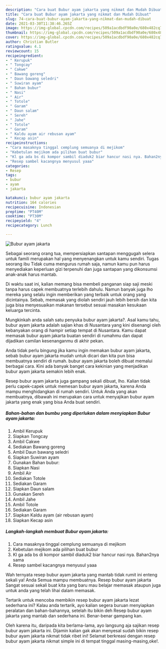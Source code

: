 ```yaml
---
description: "Cara buat Bubur ayam jakarta yang nikmat dan Mudah Dibuat"
title: "Cara buat Bubur ayam jakarta yang nikmat dan Mudah Dibuat"
slug: 74-cara-buat-bubur-ayam-jakarta-yang-nikmat-dan-mudah-dibuat
date: 2021-03-30T11:38:46.265Z
image: https://img-global.cpcdn.com/recipes/509a1acdbdf90a0e/680x482cq70/bubur-ayam-jakarta-foto-resep-utama.jpg
thumbnail: https://img-global.cpcdn.com/recipes/509a1acdbdf90a0e/680x482cq70/bubur-ayam-jakarta-foto-resep-utama.jpg
cover: https://img-global.cpcdn.com/recipes/509a1acdbdf90a0e/680x482cq70/bubur-ayam-jakarta-foto-resep-utama.jpg
author: Christian Butler
ratingvalue: 4.1
reviewcount: 15
recipeingredient:
- " Kerupuk"
- " Tongcay"
- " Cakwe"
- " Bawang goreng"
- " Daun bawang seledri"
- " Suwiran ayam"
- " Bahan bubur"
- " Nasi"
- " Air"
- " Totole"
- " Garam"
- " Daun salam"
- " Sereh"
- " Jahe"
- " Totole"
- " Garam"
- " Kaldu ayam air rebusan ayam"
- " Kecap asin"
recipeinstructions:
- "Cara masaknya tinggal cemplung semuanya di mejikom"
- "Kebetulan mejikom ada pilihan buat bubur"
- "Kl ga ada bs di kompor sambil diaduk2 biar hancur nasi nya. Bahan2nya sama"
- "Resep sambel kacangnya menyusul yaaa"
categories:
- Resep
tags:
- bubur
- ayam
- jakarta

katakunci: bubur ayam jakarta 
nutrition: 164 calories
recipecuisine: Indonesian
preptime: "PT40M"
cooktime: "PT30M"
recipeyield: "4"
recipecategory: Lunch

---
```



![Bubur ayam jakarta](https://img-global.cpcdn.com/recipes/509a1acdbdf90a0e/680x482cq70/bubur-ayam-jakarta-foto-resep-utama.jpg)

Sebagai seorang orang tua, mempersiapkan santapan menggugah selera untuk famili merupakan hal yang menyenangkan untuk kamu sendiri. Tugas seorang ibu Tidak cuma mengurus rumah saja, namun kamu pun harus menyediakan keperluan gizi terpenuhi dan juga santapan yang dikonsumsi anak-anak harus mantab.

Di waktu  saat ini, kalian memang bisa membeli panganan siap saji meski tanpa harus capek membuatnya terlebih dahulu. Namun banyak juga lho mereka yang selalu ingin memberikan yang terbaik untuk orang yang dicintainya. Sebab, memasak yang diolah sendiri jauh lebih bersih dan kita juga bisa menyesuaikan makanan tersebut sesuai masakan kesukaan keluarga tercinta. 



Mungkinkah anda salah satu penyuka bubur ayam jakarta?. Asal kamu tahu, bubur ayam jakarta adalah sajian khas di Nusantara yang kini disenangi oleh kebanyakan orang di hampir setiap tempat di Nusantara. Kamu dapat memasak bubur ayam jakarta buatan sendiri di rumahmu dan dapat dijadikan camilan kesenanganmu di akhir pekan.

Anda tidak perlu bingung jika kamu ingin memakan bubur ayam jakarta, sebab bubur ayam jakarta mudah untuk dicari dan kita pun bisa membuatnya sendiri di rumah. bubur ayam jakarta boleh dibuat memalui berbagai cara. Kini ada banyak banget cara kekinian yang menjadikan bubur ayam jakarta semakin lebih enak.

Resep bubur ayam jakarta juga gampang sekali dibuat, lho. Kalian tidak perlu capek-capek untuk memesan bubur ayam jakarta, karena Anda mampu menghidangkan di rumah sendiri. Untuk Anda yang akan membuatnya, dibawah ini merupakan cara untuk menyajikan bubur ayam jakarta yang enak yang bisa Anda buat sendiri.

<!--inarticleads1-->

##### Bahan-bahan dan bumbu yang diperlukan dalam menyiapkan Bubur ayam jakarta:

1. Ambil  Kerupuk
1. Siapkan  Tongcay
1. Ambil  Cakwe
1. Sediakan  Bawang goreng
1. Ambil  Daun bawang seledri
1. Siapkan  Suwiran ayam
1. Gunakan  Bahan bubur:
1. Siapkan  Nasi
1. Ambil  Air
1. Sediakan  Totole
1. Sediakan  Garam
1. Siapkan  Daun salam
1. Gunakan  Sereh
1. Ambil  Jahe
1. Ambil  Totole
1. Sediakan  Garam
1. Siapkan  Kaldu ayam (air rebusan ayam)
1. Siapkan  Kecap asin




<!--inarticleads2-->

##### Langkah-langkah membuat Bubur ayam jakarta:

1. Cara masaknya tinggal cemplung semuanya di mejikom
1. Kebetulan mejikom ada pilihan buat bubur
1. Kl ga ada bs di kompor sambil diaduk2 biar hancur nasi nya. Bahan2nya sama
1. Resep sambel kacangnya menyusul yaaa




Wah ternyata resep bubur ayam jakarta yang mantab tidak rumit ini enteng sekali ya! Anda Semua mampu membuatnya. Resep bubur ayam jakarta Sangat sesuai sekali buat kita yang baru mau belajar memasak ataupun juga untuk anda yang telah lihai dalam memasak.

Tertarik untuk mencoba membikin resep bubur ayam jakarta lezat sederhana ini? Kalau anda tertarik, ayo kalian segera buruan menyiapkan peralatan dan bahan-bahannya, setelah itu bikin deh Resep bubur ayam jakarta yang mantab dan sederhana ini. Benar-benar gampang kan. 

Oleh karena itu, daripada kita berlama-lama, ayo langsung aja sajikan resep bubur ayam jakarta ini. Dijamin kalian gak akan menyesal sudah bikin resep bubur ayam jakarta nikmat tidak ribet ini! Selamat berkreasi dengan resep bubur ayam jakarta nikmat simple ini di tempat tinggal masing-masing,oke!.

